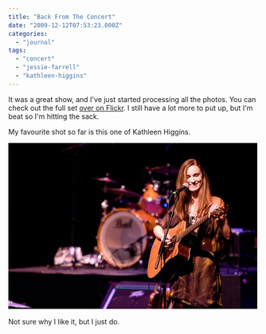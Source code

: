 ```yaml
---
title: "Back From The Concert"
date: "2009-12-12T07:53:23.000Z"
categories: 
  - "journal"
tags: 
  - "concert"
  - "jessie-farrell"
  - "kathleen-higgins"
---
```


It was a great show, and I've just started processing all the photos. You can check out the full set [over on Flickr](http://www.flickr.com/photos/duanestorey/sets/72157622859546165/). I still have a lot more to put up, but I'm beat so I'm hitting the sack.

My favourite shot so far is this one of Kathleen Higgins.

[![Kathleen Higgins](images/4178465280_9d64d944a5.jpg)](http://www.flickr.com/photos/duanestorey/4178465280/in/photostream/)

Not sure why I like it, but I just do.
